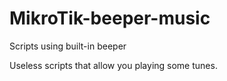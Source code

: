 # MikroTik-beeper-music
Scripts using built-in beeper

Useless scripts that allow you playing some tunes.
